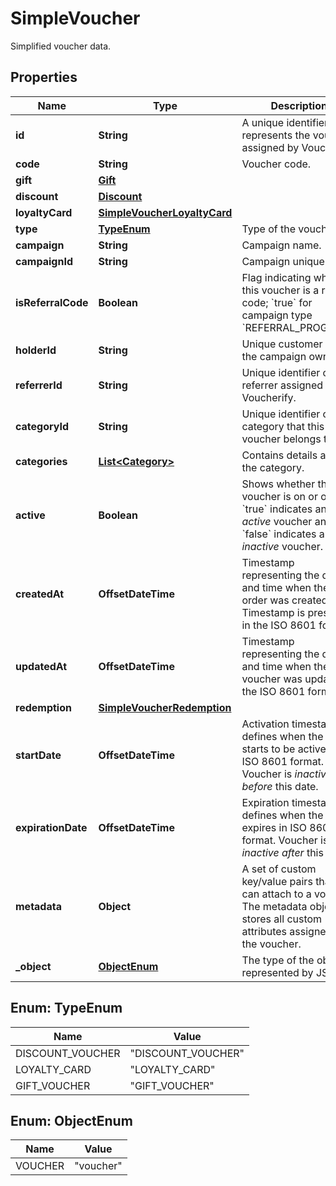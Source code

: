 

# SimpleVoucher

Simplified voucher data.

## Properties

| Name | Type | Description |
|------------ | ------------- | ------------- |
|**id** | **String** | A unique identifier that represents the voucher assigned by Voucherify. |
|**code** | **String** | Voucher code. |
|**gift** | [**Gift**](Gift.md) |  |
|**discount** | [**Discount**](Discount.md) |  |
|**loyaltyCard** | [**SimpleVoucherLoyaltyCard**](SimpleVoucherLoyaltyCard.md) |  |
|**type** | [**TypeEnum**](#TypeEnum) | Type of the voucher. |
|**campaign** | **String** | Campaign name. |
|**campaignId** | **String** | Campaign unique ID. |
|**isReferralCode** | **Boolean** | Flag indicating whether this voucher is a referral code; &#x60;true&#x60; for campaign type &#x60;REFERRAL_PROGRAM&#x60;. |
|**holderId** | **String** | Unique customer ID of the campaign owner. |
|**referrerId** | **String** | Unique identifier of the referrer assigned by Voucherify. |
|**categoryId** | **String** | Unique identifier of the category that this voucher belongs to. |
|**categories** | [**List&lt;Category&gt;**](Category.md) | Contains details about the category. |
|**active** | **Boolean** | Shows whether the voucher is on or off. &#x60;true&#x60; indicates an *active* voucher and &#x60;false&#x60; indicates an *inactive* voucher. |
|**createdAt** | **OffsetDateTime** | Timestamp representing the date and time when the order was created. Timestamp is presented in the ISO 8601 format. |
|**updatedAt** | **OffsetDateTime** | Timestamp representing the date and time when the voucher was updated in the ISO 8601 format. |
|**redemption** | [**SimpleVoucherRedemption**](SimpleVoucherRedemption.md) |  |
|**startDate** | **OffsetDateTime** | Activation timestamp defines when the code starts to be active in ISO 8601 format. Voucher is *inactive before* this date. |
|**expirationDate** | **OffsetDateTime** | Expiration timestamp defines when the code expires in ISO 8601 format.  Voucher is *inactive after* this date. |
|**metadata** | **Object** | A set of custom key/value pairs that you can attach to a voucher. The metadata object stores all custom attributes assigned to the voucher. |
|**_object** | [**ObjectEnum**](#ObjectEnum) | The type of the object represented by JSON. |



## Enum: TypeEnum

| Name | Value |
|---- | -----|
| DISCOUNT_VOUCHER | &quot;DISCOUNT_VOUCHER&quot; |
| LOYALTY_CARD | &quot;LOYALTY_CARD&quot; |
| GIFT_VOUCHER | &quot;GIFT_VOUCHER&quot; |



## Enum: ObjectEnum

| Name | Value |
|---- | -----|
| VOUCHER | &quot;voucher&quot; |



